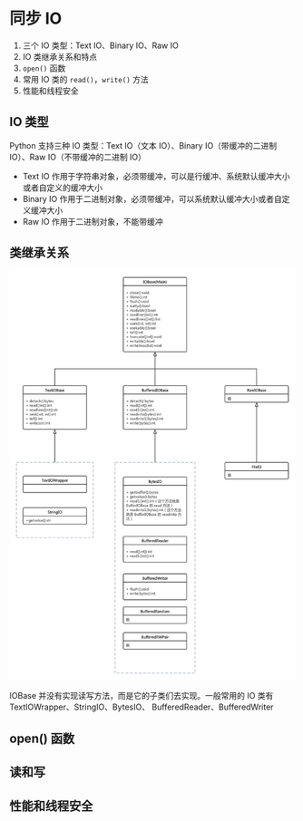# 同步 IO

1. 三个 IO 类型：Text IO、Binary IO、Raw IO
2. IO 类继承关系和特点
3. `open()` 函数
4. 常用 IO 类的 `read()`，`write()` 方法
5. 性能和线程安全

## IO 类型

Python 支持三种 IO 类型：Text IO（文本 IO）、Binary IO（带缓冲的二进制 IO）、Raw IO（不带缓冲的二进制 IO）

- Text IO 作用于字符串对象，必须带缓冲，可以是行缓冲、系统默认缓冲大小或者自定义的缓冲大小
- Binary IO 作用于二进制对象，必须带缓冲，可以系统默认缓冲大小或者自定义缓冲大小
- Raw IO 作用于二进制对象，不能带缓冲

## 类继承关系

![](https://raw.githubusercontent.com/hsxhr-10/Blog/master/image/pythonio-1.png)

IOBase 并没有实现读写方法，而是它的子类们去实现。一般常用的 IO 类有 TextIOWrapper、StringIO、BytesIO、
BufferedReader、BufferedWriter

## open() 函数

## 读和写

## 性能和线程安全
